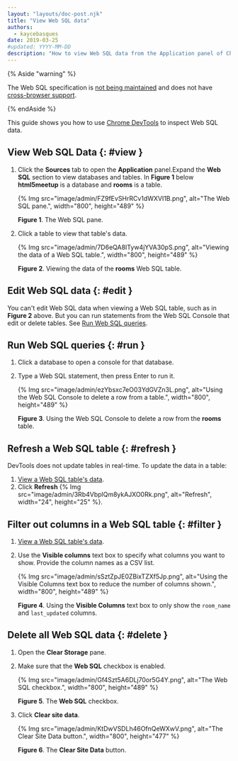 ```yaml
---
layout: "layouts/doc-post.njk"
title: "View Web SQL data"
authors:
  - kaycebasques
date: 2019-03-25
#updated: YYYY-MM-DD
description: "How to view Web SQL data from the Application panel of Chrome DevTools."
---
```


{% Aside "warning" %}

The Web SQL specification is [not being maintained][1] and does not have [cross-browser support][caniuse-websql].

{% endAside %}

This guide shows you how to use [Chrome DevTools][2] to inspect Web SQL data.

## View Web SQL Data {: #view }

1.  Click the **Sources** tab to open the **Application** panel.Expand the **Web SQL** section to view databases and tables. In **Figure 1** below
    **html5meetup** is a database and **rooms** is a table.

    {% Img src="image/admin/FZ9fEvSHrRCv1dWXVI1B.png", alt="The Web SQL pane.", width="800", height="489" %}

    **Figure 1**. The Web SQL pane.

3.  Click a table to view that table's data.

    {% Img src="image/admin/7D6eQA8ITyw4jYVA30pS.png", alt="Viewing the data of a Web SQL table.", width="800", height="489" %}

    **Figure 2**. Viewing the data of the **rooms** Web SQL table.

## Edit Web SQL data {: #edit }

You can't edit Web SQL data when viewing a Web SQL table, such as in **Figure 2** above. But you can
run statements from the Web SQL Console that edit or delete tables. See [Run Web SQL queries][3].

## Run Web SQL queries {: #run }

1.  Click a database to open a console for that database.
2.  Type a Web SQL statement, then press Enter to run it.

    {% Img src="image/admin/ezYbsxc7eO03YdGVZn3L.png", alt="Using the Web SQL Console to delete a row from a table.", width="800", height="489" %}

    **Figure 3**. Using the Web SQL Console to delete a row from the **rooms** table.

## Refresh a Web SQL table {: #refresh }

DevTools does not update tables in real-time. To update the data in a table:

1.  [View a Web SQL table's data][4].
2.  Click **Refresh** {% Img src="image/admin/3Rb4VbplQm8ykAJXO0Rk.png", alt="Refresh", width="24", height="25" %}.

## Filter out columns in a Web SQL table {: #filter }

1.  [View a Web SQL table's data][5].
2.  Use the **Visible columns** text box to specify what columns you want to show. Provide the
    column names as a CSV list.

    {% Img src="image/admin/sSztZpJE0ZBixTZXf5Jp.png", alt="Using the Visible Columns text box to reduce the number of columns shown.", width="800", height="489" %}

    **Figure 4**. Using the **Visible Columns** text box to only show the `room_name` and
    `last_updated` columns.

## Delete all Web SQL data {: #delete }

1.  Open the **Clear Storage** pane.
2.  Make sure that the **Web SQL** checkbox is enabled.

    {% Img src="image/admin/Gf4Szt5A6DLj70or5G4Y.png", alt="The Web SQL checkbox.", width="800", height="489" %}

    **Figure 5**. The **Web SQL** checkbox.

3.  Click **Clear site data**.

    {% Img src="image/admin/KtDwVSDLh46OfnQeWXwV.png", alt="The Clear Site Data button.", width="800", height="477" %}

    **Figure 6**. The **Clear Site Data** button.

[1]: https://www.w3.org/TR/webdatabase/#status-of-this-document
[2]: /docs/devtools
[3]: #run
[4]: #view
[5]: #view
[caniuse-websql]: https://caniuse.com/sql-storage
